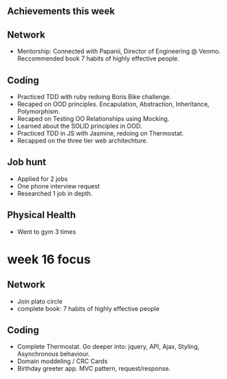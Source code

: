## Achievements this week

## Network

- Mentorship: Connected with Papanii, Director of Engineering @ Venmo. Reccommended book 7 habits of highly effective people.

## Coding

- Practiced TDD with ruby redoing Boris Bike challenge.
- Recaped on OOD principles. Encapulation, Abstraction, Inheritance, Polymorphism.
- Recaped on Testing OO Relationships using Mocking.
- Learned about the SOLID principles in OOD.
- Practiced TDD in JS with Jasmine, redoing on Thermostat.
- Recapped on the three tier web architechture.

## Job hunt

- Applied for 2 jobs
- One phone interview request
- Researched 1 job in depth.

## Physical Health

- Went to gym 3 times

# week 16 focus

## Network

- Join plato circle
- complete book: 7 habits of highly effective people

## Coding

- Complete Thermostat.
  Go deeper into: jquery, API, Ajax, Styling, Asynchronous behaviour.
- Domain moddeling / CRC Cards
- Birthday greeter app. MVC pattern, request/response.
